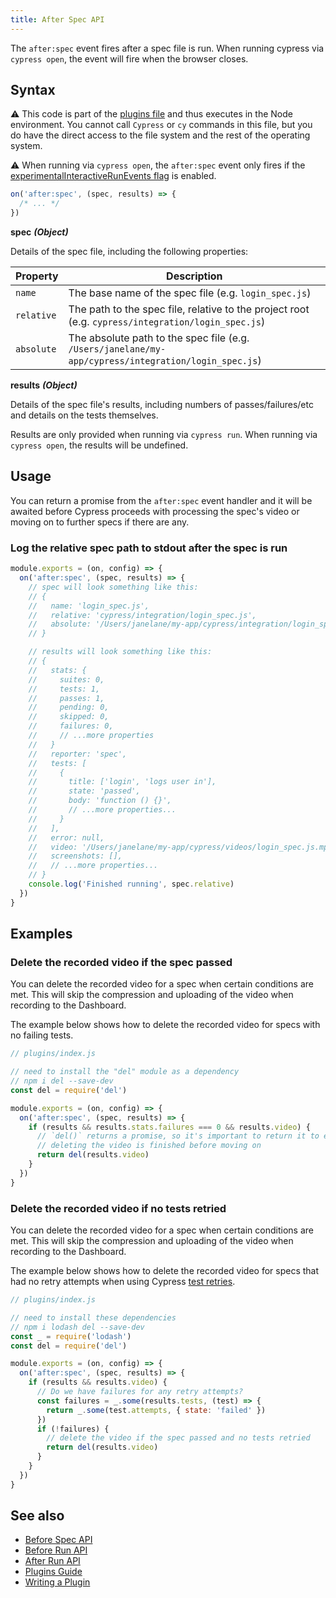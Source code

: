 ```yaml
---
title: After Spec API
---
```


The `after:spec` event fires after a spec file is run. When running cypress via `cypress open`, the event will fire when the browser closes.

## Syntax

<Alert type="warning">

⚠️ This code is part of the [plugins file](/guides/core-concepts/writing-and-organizing-tests.html#Plugin-files) and thus executes in the Node environment. You cannot call `Cypress` or `cy` commands in this file, but you do have the direct access to the file system and the rest of the operating system.

</Alert>

<Alert type="warning">

⚠️ When running via `cypress open`, the `after:spec` event only fires if the [experimentalInteractiveRunEvents flag](/guides/references/configuration#Experiments) is enabled.

</Alert>

```js
on('after:spec', (spec, results) => {
  /* ... */
})
```

**<Icon name="angle-right"></Icon> spec** **_(Object)_**

Details of the spec file, including the following properties:

| Property   | Description                                                                                          |
| ---------- | ---------------------------------------------------------------------------------------------------- |
| `name`     | The base name of the spec file (e.g. `login_spec.js`)                                                |
| `relative` | The path to the spec file, relative to the project root (e.g. `cypress/integration/login_spec.js`)   |
| `absolute` | The absolute path to the spec file (e.g. `/Users/janelane/my-app/cypress/integration/login_spec.js`) |

**<Icon name="angle-right"></Icon> results** **_(Object)_**

Details of the spec file's results, including numbers of passes/failures/etc and details on the tests themselves.

Results are only provided when running via `cypress run`. When running via `cypress open`, the results will be undefined.

## Usage

You can return a promise from the `after:spec` event handler and it will be awaited before Cypress proceeds with processing the spec's video or moving on to further specs if there are any.

### Log the relative spec path to stdout after the spec is run

```javascript
module.exports = (on, config) => {
  on('after:spec', (spec, results) => {
    // spec will look something like this:
    // {
    //   name: 'login_spec.js',
    //   relative: 'cypress/integration/login_spec.js',
    //   absolute: '/Users/janelane/my-app/cypress/integration/login_spec.js',
    // }

    // results will look something like this:
    // {
    //   stats: {
    //     suites: 0,
    //     tests: 1,
    //     passes: 1,
    //     pending: 0,
    //     skipped: 0,
    //     failures: 0,
    //     // ...more properties
    //   }
    //   reporter: 'spec',
    //   tests: [
    //     {
    //       title: ['login', 'logs user in'],
    //       state: 'passed',
    //       body: 'function () {}',
    //       // ...more properties...
    //     }
    //   ],
    //   error: null,
    //   video: '/Users/janelane/my-app/cypress/videos/login_spec.js.mp4',
    //   screenshots: [],
    //   // ...more properties...
    // }
    console.log('Finished running', spec.relative)
  })
}
```

## Examples

### Delete the recorded video if the spec passed

You can delete the recorded video for a spec when certain conditions are met. This will skip the compression and uploading of the video when recording to the Dashboard.

The example below shows how to delete the recorded video for specs with no failing tests.

```javascript
// plugins/index.js

// need to install the "del" module as a dependency
// npm i del --save-dev
const del = require('del')

module.exports = (on, config) => {
  on('after:spec', (spec, results) => {
    if (results && results.stats.failures === 0 && results.video) {
      // `del()` returns a promise, so it's important to return it to ensure
      // deleting the video is finished before moving on
      return del(results.video)
    }
  })
}
```

### Delete the recorded video if no tests retried

You can delete the recorded video for a spec when certain conditions are met. This will skip the compression and uploading of the video when recording to the Dashboard.

The example below shows how to delete the recorded video for specs that had no retry attempts when using Cypress [test retries](/guides/guides/test-retries).

```javascript
// plugins/index.js

// need to install these dependencies
// npm i lodash del --save-dev
const _ = require('lodash')
const del = require('del')

module.exports = (on, config) => {
  on('after:spec', (spec, results) => {
    if (results && results.video) {
      // Do we have failures for any retry attempts?
      const failures = _.some(results.tests, (test) => {
        return _.some(test.attempts, { state: 'failed' })
      })
      if (!failures) {
        // delete the video if the spec passed and no tests retried
        return del(results.video)
      }
    }
  })
}
```

## See also

- [Before Spec API](/api/plugins/before-spec-api)
- [Before Run API](/api/plugins/before-run-api)
- [After Run API](/api/plugins/after-run-api)
- [Plugins Guide](/guides/tooling/plugins-guide)
- [Writing a Plugin](/api/plugins/writing-a-plugin)
